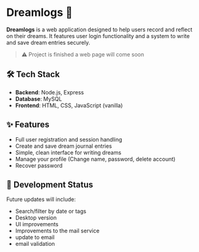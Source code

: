 # Dreamlogs 🌙

**Dreamlogs** is a web application designed to help users record and reflect on their dreams. It features user login functionality and a system to write and save dream entries securely.

> ⚠️ Project is finished a web page will come soon

## 🛠 Tech Stack

- **Backend**: Node.js, Express
- **Database**: MySQL
- **Frontend**: HTML, CSS, JavaScript (vanilla)

## ✨ Features

- Full user registration and session handling
- Create and save dream journal entries
- Simple, clean interface for writing dreams
- Manage your profile (Change name, password, delete account)
- Recover password

## 🚧 Development Status

Future updates will include:

- Search/filter by date or tags
- Desktop version
- UI improvements
- Improvements to the mail service
- update to email 
- email validation